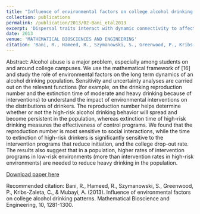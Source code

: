 ```yaml
---
title: "Influence of environmental factors on college alcohol drinking patterns"
collection: publications
permalink: /publication/2013/02-Bani_etal2013
excerpt: 'Dispersal traits interact with dynamic connectivity to affect metapopulation growth and stability. '
date: 2013
venue: 'MATHEMATICAL BIOSCIENCES AND ENGINEERING'
citation: 'Bani, R., Hameed, R., Szymanowski, S., Greenwood, P., Kribs-Zaleta, C., & Mubayi, A. (2013). Influence of environmental factors on college alcohol drinking patterns. Mathematical Bioscience and Engineering, 10, 1281-1300.'
---
```

Abstract: Alcohol abuse is a major problem, especially among students on and around college campuses. We use the mathematical framework of [16] and study the role of environmental factors on the long term dynamics of an alcohol drinking population. Sensitivity and uncertainty analyses are carried out on the relevant functions (for example, on the drinking reproduction number and the extinction time of moderate and heavy drinking because of interventions) to understand the impact of environmental interventions on the distributions of drinkers. The reproduction number helps determine whether or not the high-risk alcohol drinking behavior will spread and become persistent in the population, whereas extinction time of high-risk drinking measures the effectiveness of control programs. We found that the reproduction number is most sensitive to social interactions, while the time to extinction of high-risk drinkers is significantly sensitive to the intervention programs that reduce initiation, and the college drop-out rate. The results also suggest that in a population, higher rates of intervention programs in low-risk environments (more than intervention rates in high-risk environments) are needed to reduce heavy drinking in the population.

[Download paper here](https://www.researchgate.net/profile/Ridouan_Bani/publication/256455411_INFLUENCE_OF_ENVIRONMENTAL_FACTORS_ON_COLLEGE_ALCOHOL_DRINKING_PATTERNS/links/02e7e522bb118a0088000000/INFLUENCE-OF-ENVIRONMENTAL-FACTORS-ON-COLLEGE-ALCOHOL-DRINKING-PATTERNS.pdf)

Recommended citation: Bani, R., Hameed, R., Szymanowski, S., Greenwood, P., Kribs-Zaleta, C., & Mubayi, A. (2013). Influence of environmental factors on college alcohol drinking patterns. Mathematical Bioscience and Engineering, 10, 1281-1300.
